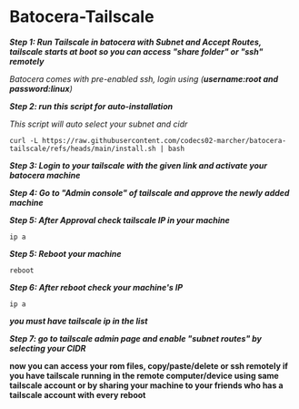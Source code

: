 # Batocera-Tailscale

***Step 1: Run Tailscale in batocera with Subnet and Accept Routes, tailscale starts at boot so you can access "share folder" or "ssh" remotely***

*Batocera comes with pre-enabled ssh, login using (**username:root and password:linux**)*

***Step 2: run this script for auto-installation***

*This script will auto select your subnet and cidr*

    curl -L https://raw.githubusercontent.com/codecs02-marcher/batocera-tailscale/refs/heads/main/install.sh | bash


***Step 3: Login to your tailscale with the given link and activate your batocera machine***

***Step 4: Go to "Admin console" of tailscale and approve the newly added machine***

***Step 5: After Approval check tailscale IP in your machine***

    ip a

***Step 5:  Reboot your machine***

    reboot

***Step 6: After reboot check your machine's IP***

    ip a

***you must have tailscale ip in the list***

***Step 7: go to tailscale admin page and enable "subnet routes" by selecting your CIDR***

**now you can access your rom files, copy/paste/delete or ssh remotely if you have tailscale running in the remote computer/device using same tailscale account or by sharing your machine to your friends who has a tailscale account with every reboot**

